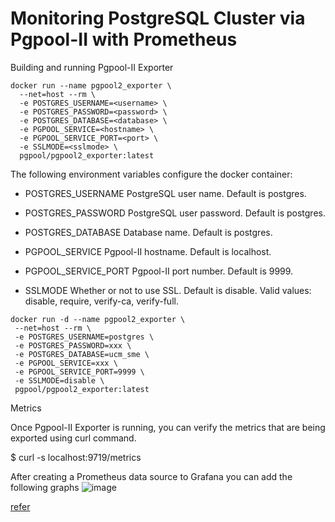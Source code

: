 # Monitoring PostgreSQL Cluster via Pgpool-II with Prometheus

Building and running Pgpool-II Exporter

```
docker run --name pgpool2_exporter \
  --net=host --rm \
  -e POSTGRES_USERNAME=<username> \
  -e POSTGRES_PASSWORD=<password> \
  -e POSTGRES_DATABASE=<database> \
  -e PGPOOL_SERVICE=<hostname> \
  -e PGPOOL_SERVICE_PORT=<port> \
  -e SSLMODE=<sslmode> \
  pgpool/pgpool2_exporter:latest
```

The following environment variables configure the docker container:

* POSTGRES_USERNAME PostgreSQL user name. Default is postgres.

* POSTGRES_PASSWORD PostgreSQL user password. Default is postgres.

* POSTGRES_DATABASE Database name. Default is postgres.

* PGPOOL_SERVICE Pgpool-II hostname. Default is localhost.

* PGPOOL_SERVICE_PORT Pgpool-II port number. Default is 9999.

* SSLMODE Whether or not to use SSL. Default is disable. Valid values: disable, require, verify-ca, verify-full.
 
 ```
 docker run -d --name pgpool2_exporter \
  --net=host --rm \
  -e POSTGRES_USERNAME=postgres \
  -e POSTGRES_PASSWORD=xxx \
  -e POSTGRES_DATABASE=ucm_sme \
  -e PGPOOL_SERVICE=xxx \
  -e PGPOOL_SERVICE_PORT=9999 \
  -e SSLMODE=disable \
  pgpool/pgpool2_exporter:latest
 ```
 
Metrics
 
Once Pgpool-II Exporter is running, you can verify the metrics that are being exported using curl command.

$ curl -s localhost:9719/metrics

After creating a Prometheus data source to Grafana you can add the following graphs
![image](https://github.com/anhln12/postgresql/assets/18412583/0a294207-cac8-494c-aacf-1d380472aad5)

[refer](https://github.com/pgpool/pgpool2_exporter)
